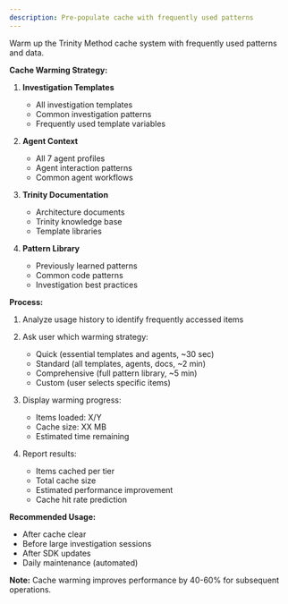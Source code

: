```yaml
---
description: Pre-populate cache with frequently used patterns
---
```


Warm up the Trinity Method cache system with frequently used patterns and data.

**Cache Warming Strategy:**

1. **Investigation Templates**
   - All investigation templates
   - Common investigation patterns
   - Frequently used template variables

2. **Agent Context**
   - All 7 agent profiles
   - Agent interaction patterns
   - Common agent workflows

3. **Trinity Documentation**
   - Architecture documents
   - Trinity knowledge base
   - Template libraries

4. **Pattern Library**
   - Previously learned patterns
   - Common code patterns
   - Investigation best practices

**Process:**

1. Analyze usage history to identify frequently accessed items

2. Ask user which warming strategy:
   - Quick (essential templates and agents, ~30 sec)
   - Standard (all templates, agents, docs, ~2 min)
   - Comprehensive (full pattern library, ~5 min)
   - Custom (user selects specific items)

3. Display warming progress:
   - Items loaded: X/Y
   - Cache size: XX MB
   - Estimated time remaining

4. Report results:
   - Items cached per tier
   - Total cache size
   - Estimated performance improvement
   - Cache hit rate prediction

**Recommended Usage:**
- After cache clear
- Before large investigation sessions
- After SDK updates
- Daily maintenance (automated)

**Note:** Cache warming improves performance by 40-60% for subsequent operations.
